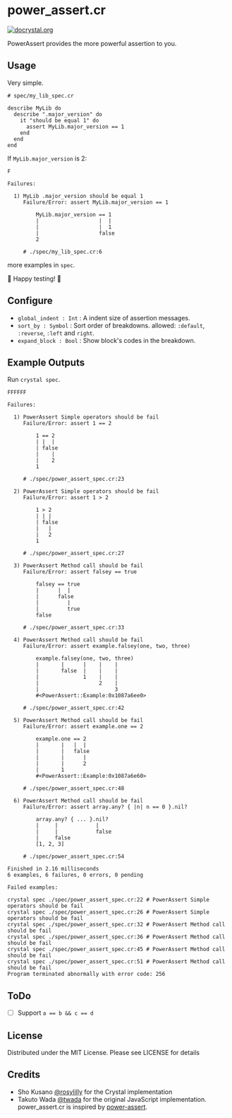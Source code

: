 # power_assert.cr

[![docrystal.org](http://www.docrystal.org/badge.svg)](http://wwww.docrystal.org/github.com/rosylilly/power_assert.cr)

PowerAssert provides the more powerful assertion to you.

## Usage

Very simple.

```crystal
# spec/my_lib_spec.cr

describe MyLib do
  describe ".major_version" do
    it "should be equal 1" do
      assert MyLib.major_version == 1
    end
  end
end
```

If `MyLib.major_version` is 2:

```
F

Failures:

  1) MyLib .major_version should be equal 1
     Failure/Error: assert MyLib.major_version == 1

         MyLib.major_version == 1
         |                   |  |
         |                   |  1
         |                   false
         2

     # ./spec/my_lib_spec.cr:6
```

more examples in `spec`.

:tada: Happy testing! :tada:

## Configure

- `global_indent : Int` : A indent size of assertion messages.
- `sort_by : Symbol` : Sort order of breakdowns. allowed: `:default`, `:reverse`, `:left` and `right`.
- `expand_block : Bool` : Show block's codes in the breakdown.

## Example Outputs

Run `crystal spec`.

```
FFFFFF

Failures:

  1) PowerAssert Simple operators should be fail
     Failure/Error: assert 1 == 2

         1 == 2
         | |  |
         | false
         |    |
         |    2
         1

     # ./spec/power_assert_spec.cr:23

  2) PowerAssert Simple operators should be fail
     Failure/Error: assert 1 > 2

         1 > 2
         | | |
         | false
         |   |
         |   2
         1

     # ./spec/power_assert_spec.cr:27

  3) PowerAssert Method call should be fail
     Failure/Error: assert falsey == true

         falsey == true
         |      |  |
         |      false
         |         |
         |         true
         false

     # ./spec/power_assert_spec.cr:33

  4) PowerAssert Method call should be fail
     Failure/Error: assert example.falsey(one, two, three)

         example.falsey(one, two, three)
         |       |      |    |    |
         |       false  |    |    |
         |              1    |    |
         |                   2    |
         |                        3
         #<PowerAssert::Example:0x1087a6ee0>

     # ./spec/power_assert_spec.cr:42

  5) PowerAssert Method call should be fail
     Failure/Error: assert example.one == 2

         example.one == 2
         |       |   |  |
         |       |   false
         |       |      |
         |       |      2
         |       1
         #<PowerAssert::Example:0x1087a6e60>

     # ./spec/power_assert_spec.cr:48

  6) PowerAssert Method call should be fail
     Failure/Error: assert array.any? { |n| n == 0 }.nil?

         array.any? { ... }.nil?
         |     |            |
         |     |            false
         |     false
         [1, 2, 3]

     # ./spec/power_assert_spec.cr:54

Finished in 2.16 milliseconds
6 examples, 6 failures, 0 errors, 0 pending

Failed examples:

crystal spec ./spec/power_assert_spec.cr:22 # PowerAssert Simple operators should be fail
crystal spec ./spec/power_assert_spec.cr:26 # PowerAssert Simple operators should be fail
crystal spec ./spec/power_assert_spec.cr:32 # PowerAssert Method call should be fail
crystal spec ./spec/power_assert_spec.cr:36 # PowerAssert Method call should be fail
crystal spec ./spec/power_assert_spec.cr:45 # PowerAssert Method call should be fail
crystal spec ./spec/power_assert_spec.cr:51 # PowerAssert Method call should be fail
Program terminated abnormally with error code: 256
```

## ToDo

- [ ] Support `a == b && c == d`

## License

Distributed under the MIT License. Please see LICENSE for details

## Credits

- Sho Kusano [@rosylilly](https://github.com/rosylilly) for the Crystal implementation
- Takuto Wada [@twada](https://github.com/twada) for the original JavaScript implementation. power_assert.cr is inspired by [power-assert](https://www.npmjs.com/package/power-assert).

